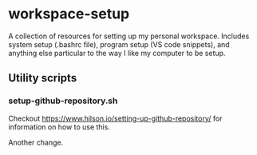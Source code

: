 # workspace-setup

A collection of resources for setting up my personal workspace. Includes system setup (.bashrc file), program setup (VS code snippets), and anything else particular to the way I like my computer to be setup.

## Utility scripts

### setup-github-repository.sh
Checkout https://www.hilson.io/setting-up-github-repository/ for information on how to use this. 

Another change.
